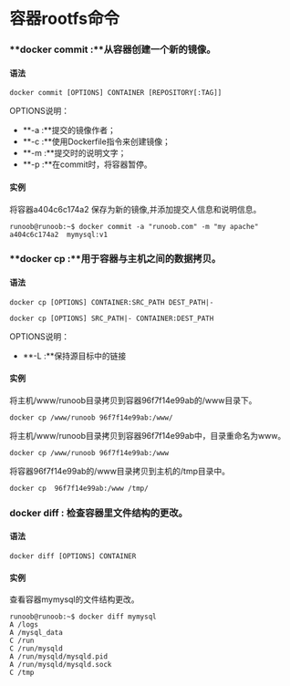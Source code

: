 # 容器rootfs命令

### **docker commit :**从容器创建一个新的镜像。

#### 语法

```text
docker commit [OPTIONS] CONTAINER [REPOSITORY[:TAG]]
```

OPTIONS说明：

* **-a :**提交的镜像作者；
* **-c :**使用Dockerfile指令来创建镜像；
* **-m :**提交时的说明文字；
* **-p :**在commit时，将容器暂停。

#### 实例

将容器a404c6c174a2 保存为新的镜像,并添加提交人信息和说明信息。

```text
runoob@runoob:~$ docker commit -a "runoob.com" -m "my apache" a404c6c174a2  mymysql:v1 
```

### **docker cp :**用于容器与主机之间的数据拷贝。

#### 语法

```text
docker cp [OPTIONS] CONTAINER:SRC_PATH DEST_PATH|-
```

```text
docker cp [OPTIONS] SRC_PATH|- CONTAINER:DEST_PATH
```

OPTIONS说明：

* **-L :**保持源目标中的链接

#### 实例

将主机/www/runoob目录拷贝到容器96f7f14e99ab的/www目录下。

```text
docker cp /www/runoob 96f7f14e99ab:/www/
```

将主机/www/runoob目录拷贝到容器96f7f14e99ab中，目录重命名为www。

```text
docker cp /www/runoob 96f7f14e99ab:/www
```

将容器96f7f14e99ab的/www目录拷贝到主机的/tmp目录中。

```text
docker cp  96f7f14e99ab:/www /tmp/
```

### **docker diff :** 检查容器里文件结构的更改。

#### 语法

```text
docker diff [OPTIONS] CONTAINER
```

#### 实例

查看容器mymysql的文件结构更改。

```text
runoob@runoob:~$ docker diff mymysql
A /logs
A /mysql_data
C /run
C /run/mysqld
A /run/mysqld/mysqld.pid
A /run/mysqld/mysqld.sock
C /tmp
```


